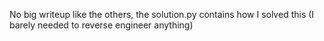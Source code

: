 No big writeup like the others, the solution.py contains how I solved this (I barely needed to reverse engineer anything)
